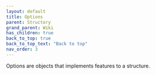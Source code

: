 ```yaml
---
layout: default
title: Options
parent: Structory
grand_parent: Wiki
has_children: true
back_to_top: true
back_to_top_text: "Back to top"
nav_order: 3
---
```



Options are objects that implements features to a structure.

